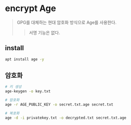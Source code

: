# encrypt Age

> GPG를 대체하는 현대 암호화 방식으로 Age를 사용한다.
>
> > 서명 기능은 없다.

## install

```sh
apt install age -y
```

## 암호화

```sh
# 키 생성
age-keygen -o key.txt

# 암호화
age -r AGE_PUBLIC_KEY -o secret.txt.age secret.txt

# 복호화
age -d -i privatekey.txt -o decrypted.txt secret.txt.age
```

